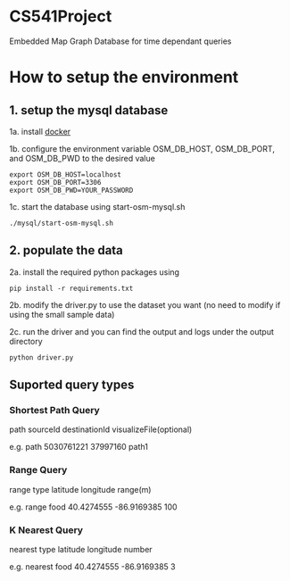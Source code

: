 # CS541Project

Embedded Map Graph Database for time dependant queries

# How to setup the environment

## 1. setup the mysql database

1a. install [docker](https://docs.docker.com/engine/install/)

1b. configure the environment variable OSM_DB_HOST, OSM_DB_PORT, and OSM_DB_PWD to the desired value
```
export OSM_DB_HOST=localhost
export OSM_DB_PORT=3306
export OSM_DB_PWD=YOUR_PASSWORD
```

1c. start the database using start-osm-mysql.sh

```
./mysql/start-osm-mysql.sh
```
## 2. populate the data

2a. install the required python packages using
```
pip install -r requirements.txt
```

2b. modify the driver.py to use the dataset you want (no need to modify if using the small sample data)

2c. run the driver and you can find the output and logs under the output directory
```
python driver.py
```

## Suported query types

### Shortest Path Query

path sourceId destinationId visualizeFile(optional)

e.g.  path 5030761221 37997160 path1

### Range Query

range type latitude longitude range(m)

e.g.  range food 40.4274555 -86.9169385 100

### K Nearest Query

nearest type latitude longitude number

e.g.  nearest food 40.4274555 -86.9169385 3